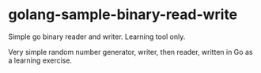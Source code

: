 golang-sample-binary-read-write
===============================

Simple go binary reader and writer.  Learning tool only.

Very simple random number generator, writer, then reader, written in Go as a learning exercise.
